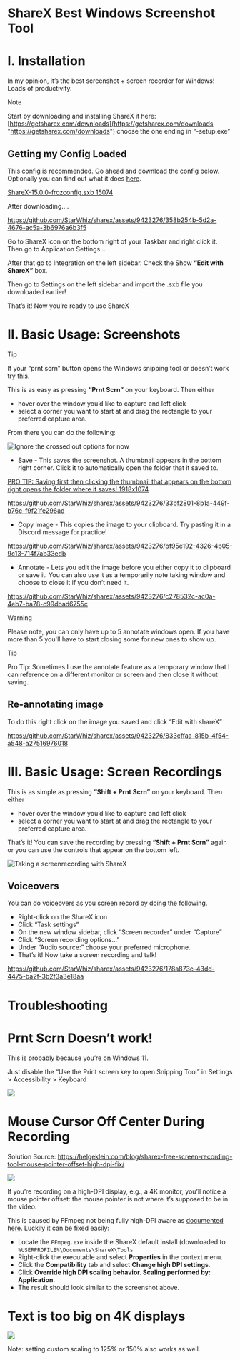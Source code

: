 # ShareX Best Windows Screenshot Tool

# I. Installation

In my opinion, it’s the best screenshot + screen recorder for Windows! Loads of productivity.

> [!NOTE]
> Start by downloading and installing ShareX it here: [https://getsharex.com/downloads](https://getsharex.com/downloads "https://getsharex.com/downloads") choose the one ending in  “-setup.exe”

## Getting my Config Loaded

This config is recommended. Go ahead and download the config below. Optionally you can find out what it does [here](./ShareX%20Best%20Windows%20Screenshot%20Tool/What%20the%20.sxb%20config%20does.md).

[ShareX-15.0.0-frozconfig.sxb 15074](uploads/58040d4f-6956-478b-af72-b8669af438e0/d4e822e5-892f-45a6-bd53-136d4b415bcb/ShareX-15.0.0-frozconfig.sxb)

After downloading….

https://github.com/StarWhiz/sharex/assets/9423276/358b254b-5d2a-4676-ac5a-3b6976a6b3f5

Go to ShareX icon on the bottom right of your Taskbar and right click it. Then go to Application Settings… 

After that go to Integration on the left sidebar.  Check the Show **“Edit with ShareX”** box.

Then go to Settings on the left sidebar and import the .sxb file you downloaded earlier!

That’s it! Now you’re ready to use ShareX


# II. Basic Usage: Screenshots
> [!TIP]
> If your “prnt scrn” button opens the Windows snipping tool or doesn’t work try [this](https://owiki.stoplagging.com/s/sharex#h-prnt-scrn-doesnt-work).

This is as easy as pressing **“Prnt Scrn”** on your keyboard. Then either

* hover over the window you’d like to capture and left click
* select a corner you want to start at and drag the rectangle to your preferred capture area.

From there you can do the following:


 ![Ignore the crossed out options for now](uploads/58040d4f-6956-478b-af72-b8669af438e0/37010e58-238e-44d8-9e9f-7d5ee124a259/image-20231024-231810.png)

* Save - This saves the screenshot. A thumbnail appears in the bottom right corner. Click it to automatically open the folder that it saved to.

[PRO TIP: Saving first then clicking the thumbnail that appears on the bottom right opens the folder where it saves! 1918x1074](uploads/58040d4f-6956-478b-af72-b8669af438e0/bc9ea3e5-fc43-4028-b35c-ac2df2bd2477/Save%20And%20clicking%20Thumbnail%20opens%20folder.mp4)

https://github.com/StarWhiz/sharex/assets/9423276/33bf2801-8b1a-449f-b76c-f9f21fe296ad


* Copy image - This copies the image to your clipboard. Try pasting it in a Discord message for practice!

https://github.com/StarWhiz/sharex/assets/9423276/bf95e192-4326-4b05-9c13-714f7ab33edb

* Annotate - Lets you edit the image before you either copy it to clipboard or save it. You can also use it as a temporarily note taking window and choose to close it if you don’t need it.

https://github.com/StarWhiz/sharex/assets/9423276/c278532c-ac0a-4eb7-ba78-c99dbad6755c

> [!WARNING]
> Please note, you can only have up to 5 annotate windows open. If you have more than 5 you'll have to start closing some for new ones to show up.

> [!TIP]
> Pro Tip: Sometimes I use the annotate feature as a temporary window that I can reference on a different monitor or screen and then close it without saving.

## Re-annotating image

To do this right click on the image you saved and click “Edit with shareX”

https://github.com/StarWhiz/sharex/assets/9423276/833cffaa-815b-4f54-a548-a27516976018


# III. Basic Usage: Screen Recordings

This is as simple as pressing **“Shift + Prnt Scrn”** on your keyboard. Then either

* hover over the window you’d like to capture and left click
* select a corner you want to start at and drag the rectangle to your preferred capture area.

That’s it! You can save the recording by pressing **“Shift + Prnt Scrn”** again or you can use the controls that appear on the bottom left.

 ![Taking a screenrecording with ShareX](uploads/58040d4f-6956-478b-af72-b8669af438e0/b4f0c252-bb0c-4cdf-93a7-d8c49c3f270f/Untitled.png)

## Voiceovers

You can do voiceovers as you screen record by doing the following.

* Right-click on the ShareX icon
* Click “Task settings”
* On the new window sidebar, click “Screen recorder” under “Capture”
* Click “Screen recording options…”
* Under “Audio source:” choose your preferred microphone.
* That’s it! Now take a screen recording and talk!

https://github.com/StarWhiz/sharex/assets/9423276/178a873c-43dd-4475-ba2f-3b2f3a3e18aa

# Troubleshooting

# Prnt Scrn Doesn’t work!

This is probably because you’re on Windows 11. 

Just disable the “Use the Print screen key to open Snipping Tool” in Settings > Accessibility > Keyboard

 ![](uploads/58040d4f-6956-478b-af72-b8669af438e0/32dc4974-3b83-491e-a75c-d7b494db33b3/image.png)

# Mouse Cursor Off Center During Recording

Solution Source: <https://helgeklein.com/blog/sharex-free-screen-recording-tool-mouse-pointer-offset-high-dpi-fix/>

 ![](uploads/58040d4f-6956-478b-af72-b8669af438e0/db1f5c55-739f-4fa5-b60d-bd24a37aacd7/Untitled.png)

If you’re recording on a high-DPI display, e.g., a 4K monitor, you’ll notice a mouse pointer offset: the mouse pointer is not where it’s supposed to be in the video.

This is caused by FFmpeg not being fully high-DPI aware as [documented here](https://github.com/rdp/screen-capture-recorder-to-video-windows-free/issues/56 "https://github.com/rdp/screen-capture-recorder-to-video-windows-free/issues/56"). Luckily it can be fixed easily:

* Locate the `FFmpeg.exe` inside the ShareX default install (downloaded to `%USERPROFILE%\Documents\ShareX\Tools`
* Right-click the executable and select **Properties** in the context menu.
* Click the **Compatibility** tab and select **Change high DPI settings**.
* Click **Override high DPI scaling behavior. Scaling performed by: Application**.
* The result should look similar to the screenshot above.

# Text is too big on 4K displays

 ![](uploads/58040d4f-6956-478b-af72-b8669af438e0/f29c2ac6-6f9f-45bb-a06b-f15a983e4ed1/Untitled.png)

Note: setting custom scaling to 125% or 150% also works as well.
